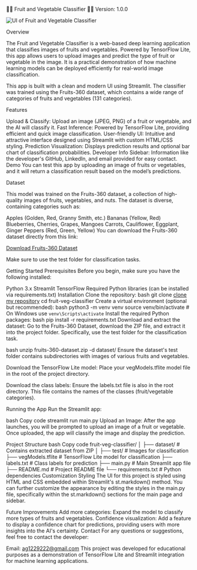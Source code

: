 🍎🍉 Fruit and Vegetable Classifier 🍇🥕
Version: 1.0.0

![UI of Fruit and Vegetable Classifier](https://drive.google.com/uc?export=view&id=1ItqxX1xDQzumJerZ7Z9cUDHDqLSF1Izy)



Overview

The Fruit and Vegetable Classifier is a web-based deep learning application that classifies images of fruits and vegetables. Powered by TensorFlow Lite, this app allows users to upload images and predict the type of fruit or vegetable in the image. It is a practical demonstration of how machine learning models can be deployed efficiently for real-world image classification.

This app is built with a clean and modern UI using Streamlit. The classifier was trained using the Fruits-360 dataset, which contains a wide range of categories of fruits and vegetables (131 categories).


Features

Upload & Classify: Upload an image (JPEG, PNG) of a fruit or vegetable, and the AI will classify it.
Fast Inference: Powered by TensorFlow Lite, providing efficient and quick image classification.
User-friendly UI: Intuitive and attractive interface designed using Streamlit with custom HTML/CSS styling.
Prediction Visualization: Displays prediction results and optional bar chart of classification probabilities.
Developer Info Sidebar: Information like the developer's GitHub, LinkedIn, and email provided for easy contact.
Demo
You can test this app by uploading an image of fruits or vegetables, and it will return a classification result based on the model’s predictions.


Dataset

This model was trained on the Fruits-360 dataset, a collection of high-quality images of fruits, vegetables, and nuts. The dataset is diverse, containing categories such as:

Apples (Golden, Red, Granny Smith, etc.)
Bananas (Yellow, Red)
Blueberries, Cherries, Grapes, Mangoes
Carrots, Cauliflower, Eggplant, Ginger
Peppers (Red, Green, Yellow)
You can download the Fruits-360 dataset directly from this link:

[Download Fruits-360 Dataset](https://github.com/Horea94/Fruit-Images-Dataset)

Make sure to use the test folder for classification tasks.

Getting Started
Prerequisites
Before you begin, make sure you have the following installed:

Python 3.x
Streamlit
TensorFlow
Required Python libraries (can be installed via requirements.txt)
Installation
Clone the repository:
bash
git clone [clone my repository](https://github.com/akashghosh20/fruit-veg-classifier.git)
cd fruit-veg-classifier
Create a virtual environment (optional but recommended):
bash
python3 -m venv venv
source venv/bin/activate  # On Windows use `venv\Scripts\activate`
Install the required Python packages:
bash
pip install -r requirements.txt
Download and extract the dataset:
Go to the Fruits-360 Dataset, download the ZIP file, and extract it into the project folder. Specifically, use the test folder for the classification task.

bash
unzip fruits-360-dataset.zip -d dataset/
Ensure the dataset's test folder contains subdirectories with images of various fruits and vegetables.

Download the TensorFlow Lite model:
Place your vegModels.tflite model file in the root of the project directory.

Download the class labels:
Ensure the labels.txt file is also in the root directory. This file contains the names of the classes (fruit/vegetable categories).

Running the App
Run the Streamlit app:

bash
Copy code
streamlit run main.py
Upload an Image:
After the app launches, you will be prompted to upload an image of a fruit or vegetable. Once uploaded, the app will classify the image and display the prediction.

Project Structure
bash
Copy code
fruit-veg-classifier/
│
├── dataset/               # Contains extracted dataset from ZIP
│   ├── test/              # Images for classification
├── vegModels.tflite       # TensorFlow Lite model for classification
├── labels.txt             # Class labels for prediction
├── main.py                # Main Streamlit app file
├── README.md              # Project README file
└── requirements.txt       # Python dependencies
Customization
Styling
The UI for this project is styled using HTML and CSS embedded within Streamlit's st.markdown() method. You can further customize the appearance by editing the styles in the main.py file, specifically within the st.markdown() sections for the main page and sidebar.

Future Improvements
Add more categories: Expand the model to classify more types of fruits and vegetables.
Confidence visualization: Add a feature to display a confidence chart for predictions, providing users with more insights into the AI's certainty.
Contact
For any questions or suggestions, feel free to contact the developer:

Email: ag1229222@gmail.com
This project was developed for educational purposes as a demonstration of TensorFlow Lite and Streamlit integration for machine learning applications.
